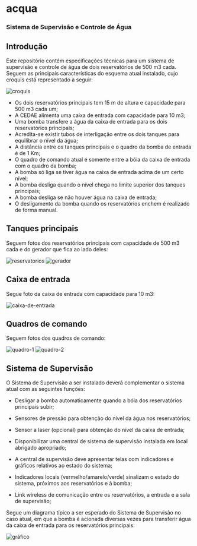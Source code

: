 # acqua
### Sistema de Supervisão e Controle de Água

## Introdução

Este repositório contém especificações técnicas para um sistema de supervisão e controle de água de dois reservatórios de 500 m3 cada. Seguem as principais características do esquema atual instalado, cujo croquis está representado a seguir:

![croquis](https://user-images.githubusercontent.com/86032/116254222-8a50cd80-a747-11eb-842a-c8bff6983564.png)

- Os dois reservatórios principais tem 15 m de altura e capacidade para 500 m3 cada um;
- A CEDAE alimenta uma caixa de entrada com capacidade para 10 m3;
- Uma bomba transfere a água da caixa de entrada para os dois reservatórios principais;
- Acredita-se existir tubos de interligação entre os dois tanques para equilibrar o nível da água;
- A distância entre os tanques principais e o quadro da bomba de entrada é de 1 Km;
- O quadro de comando atual é somente entre a bóia da caixa de entrada com o quadro da bomba;
- A bomba só liga se tiver água na caixa de entrada acima de um certo nível;
- A bomba desliga quando o nível chega no limite superior dos tanques  principais;
- A bomba desliga se não houver água na caixa de entrada;
- O desligamento da bomba quando os reservatórios enchem é realizado de forma manual.

## Tanques principais

Seguem fotos dos reservatórios principais com capacidade de 500 m3 cada e do gerador que fica ao lado deles:

![reservatorios](https://user-images.githubusercontent.com/86032/116251318-f120b780-a744-11eb-9716-656fc5e7cb19.jpg)
![gerador](https://user-images.githubusercontent.com/86032/116251333-f41ba800-a744-11eb-9652-6bb8ba3cc472.jpg)

## Caixa de entrada

Segue foto da caixa de entrada com capacidade para 10 m3:

![caixa-de-entrada](https://user-images.githubusercontent.com/86032/116251328-f2ea7b00-a744-11eb-973a-74a538368878.jpg)

## Quadros de comando

Seguem fotos dos quadros de comando:

![quadro-1](https://user-images.githubusercontent.com/86032/116251306-ef56f400-a744-11eb-8fef-72a4e3e4ce6f.jpg)
![quadro-2](https://user-images.githubusercontent.com/86032/116251308-efef8a80-a744-11eb-8fa6-ae57d3fa5661.jpg)

## Sistema de Supervisão

O Sistema de Supervisão a ser instalado deverá complementar o sistema atual com as seguintes funções:

- Desligar a bomba automaticamente quando a bóia dos reservatórios principais subir;
- Sensores de pressão para obtenção do nível da água nos reservatórios;
- Sensor a laser (opcional) para obtenção do nível da caixa de entrada;
- Disponibilizar uma central de sistema de supervisão instalada em local abrigado apropriado;
- A central de supervisão deve apresentar telas com indicadores e gráficos relativos ao estado do sistema;
- Indicadores locais (vermelho/amarelo/verde) sinalizam o estado do sistema, próximos aos reservatórios e à bomba;

- Link wireless de comunicação entre os reservatórios, a entrada e a sala de supervisão;

Segue um diagrama típico a ser esperado do Sistema de Supervisão no caso atual, em que a bomba é acionada diversas vezes para transferir água da caixa de entrada para os reservatórios principais:

![gráfico](https://user-images.githubusercontent.com/86032/65921516-d34c6e80-e3b8-11e9-9aca-f2b85e69e5dd.png)

